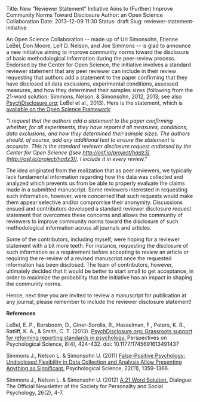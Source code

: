 Title: New “Reviewer Statement” Initiative Aims to (Further) Improve Community Norms Toward Disclosure
Author: an Open Science Collaboration
Date: 2013-12-09 11:30
Status: draft
Slug: reviewer-statement-initiative

An Open Science Collaboration -- made up of Uri Simonsohn, Etienne LeBel, Don Moore, Leif D. Nelson, and Joe Simmons -- is glad to announce a new initiative aiming to improve community norms toward the disclosure of basic methodological information during the peer-review process. Endorsed by the Center for Open Science, the initiative involves a standard reviewer statement that any peer reviewer can include in their review requesting that authors add a statement to the paper confirming that they have disclosed all data exclusions, experimental conditions, assessed measures, and how they determined their samples sizes (following from the 21-word solution; Simmons, Nelson, & Simonsohn, 2012, 2013; see also [PsychDisclosure.org](http://psychdisclosure.org/); LeBel et al., 2013). Here is the statement, which is [available on the Open Science Framework](http://osf.io/project/hadz3):

_"I request that the authors add a statement to the paper confirming whether, for all experiments, they have reported all measures, conditions, data exclusions, and how they determined their sample sizes. The authors should, of course, add any additional text to ensure the statement is accurate. This is the standard reviewer disclosure request endorsed by the Center for Open Science ([see http://osf.io/project/hadz3](http://osf.io/project/hadz3)). I include it in every review."_

The idea originated from the realization that as peer reviewers, we typically lack fundamental information regarding how the data was collected and analyzed which prevents us from be able to properly evaluate the claims made in a submitted manuscript. Some reviewers interested in requesting such information, however, were concerned that such requests would make them appear selective and/or compromise their anonymity. Discussions ensued and contributors developed a standard reviewer disclosure request statement that overcomes these concerns and allows the community of reviewers to improve community norms toward the disclosure of such methodological information across all journals and articles.

Some of the contributors, including myself, were hoping for a reviewer statement with a bit more teeth. For instance, requesting the disclosure of such information as a requirement before accepting to review an article or requiring the re-review of a revised manuscript once the requested information has been disclosed. The team of contributors, however, ultimately decided that it would be better to start small to get acceptance, in order to maximize the probability that the initiative has an impact in shaping the community norms.

Hence, next time you are invited to review a manuscript for publication at any journal, please remember to include the reviewer disclosure statement!

__References__

LeBel, E. P., Borsboom, D., Giner-Sorolla, R., Hasselman, F., Peters, K. R., Ratliff, K. A., & Smith, C. T. (2013). [PsychDisclosure.org: Grassroots support for reforming reporting standards in psychology.](http://www.google.com/url?q=http%3A%2F%2Fpps.sagepub.com%2Fcontent%2F8%2F4%2F424.full&sa=D&sntz=1&usg=AFQjCNEcYQrJzKL33sb33l9teszIxVUNAg) Perspectives on Psychological Science, 8(4), 424-432. doi: 10.1177/1745691613491437

Simmons J., Nelson L. & Simonsohn U. (2011) [False-Positive Psychology: Undisclosed Flexibility in Data Collection and Analysis Allow Presenting Anything as Significant.](http://www.google.com/url?q=http%3A%2F%2Fpapers.ssrn.com%2Fsol3%2Fpapers.cfm%3Fabstract_id%3D1850704&sa=D&sntz=1&usg=AFQjCNGqvW1VEcf3RzOb7zE0Y25FXdQHBQ) Psychological Science, 22(11), 1359-1366.

Simmons J., Nelson L. & Simonsohn U. (2012) [A 21 Word Solution.](http://www.google.com/url?q=http%3A%2F%2Fpapers.ssrn.com%2Fsol3%2Fpapers.cfm%3Fabstract_id%3D2160588&sa=D&sntz=1&usg=AFQjCNGt1mELWBFnDRS2Yh-E-qm_tAp_2A) Dialogue: The Official Newsletter of the Society for Personality and Social Psychology, 26(2), 4-7.

